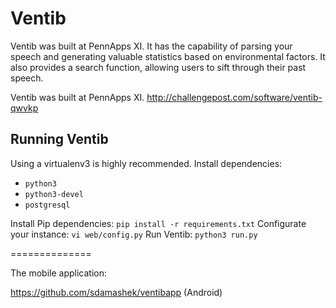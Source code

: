 # Ventib

Ventib was built at PennApps XI. It has the capability of parsing your speech and generating valuable statistics based on environmental factors. It also provides a search function, allowing users to sift through their past speech.

Ventib was built at PennApps XI. http://challengepost.com/software/ventib-qwvkp

## Running Ventib
Using a virtualenv3 is highly recommended. 
Install dependencies:

 - `python3`
 - `python3-devel`
 - `postgresql`

Install Pip dependencies: `pip install -r requirements.txt`
Configurate your instance: `vi web/config.py`
Run Ventib: `python3 run.py`

==============

The mobile application:

https://github.com/sdamashek/ventibapp
(Android)
